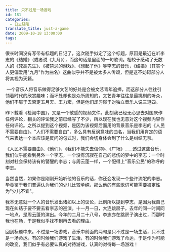 ```yaml
---
title: 只不过是一场游戏
id: 181
categories:
  - 日志随笔
translate_title: just-a-game
date: 2009-10-18 13:00:00
tags:
---
```


很长时间没有写带有标题的日记了，这次随手拟定了这个标题，原因是最近在听李志的《结婚》（或者说《九月》），而这句话是里面的一句歌词。相较于感动了无数人的《梵高先生》、《被禁忌的游戏》、《想起了他》等李志的音乐，《结婚》（其实个人更偏爱用"九月"作为曲名）这曲似乎并不是被太多人传颂，但是这不妨碍部分人将其视为天籁。

 一个音乐人将音乐做得足够文艺的好处是会被文艺青年追捧，而这部分人往往引领着时代的欣赏趣味；而坏处却也是众所周知的，文艺青年往往是最挑剔的听众，他们不屑于去否定五月天、王力宏，但是他们却习惯于对独立音乐人说三道四。

昨下载看《检阅中国》，又是一个敏感的视频文件。此刻我已经无心思去对国庆作任何评论，相关的评论我之前已经写了不少，所以现在我也无意对这个视频内容作任何评论。之所以提到这个视频，是因为该视频后面用的背景音乐是李志的《人民不需要自由》。"人们不需要自由"，多么具有反讽意味的曲名，当我们用肯定的语气来表达一个本应该是反问的句式时，我们会切身体会到了什么是纠结无奈。

《人民不需要自由》、《他们》、《我们不能失去信仰》、《广场》……透过这些音乐，我们似乎能看到另外一个李志，一个没有沉寂在自己的悲伤的梦中的李志；一个时刻对社会保持该有的警醒的李志；与周云蓬一样，一个配得上"音乐公民"的称呼的李志。

当然当然，如果你是刚刚开始听他的音乐的话，你还会发现一个些许流氓的李志。毕竟鉴于我们普遍认为我们的少儿比较单纯，那么他的有些歌词可能需要被定性为"少儿不宜"。

我本无意就一个人的音乐发出诸如以上的议论，此刻所以提到李志，是因为我自己现在纠结于要不要去看李志的巡演。十一月一日，大连跳房子。去年的同一时间同一地点，是周云蓬的演出。今年的二月二十八号，李志亦在跳房子演出过，而那时我也在场，于是我似乎找不到再去看的理由。

回到标题中来。不过是一场游戏，音乐中前面的两句是只不过是一场生活，只不过是一场命运。有的时候我们游戏了生活，有的时候我们游戏了命运，于是作为可能的改变，我们似乎有必要认真的对待游戏，认真的对待每一场游戏！